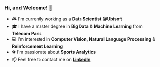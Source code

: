 ### Hi, and Welcome! 👋

- :video_game: I'm currently working as a **Data Scientist** **@Ubisoft**
- :mortar_board: I have a master degree in **Big Data** & **Machine Learning** from **Télécom Paris**
- :computer: I’m interested in **Computer Vision, Natural Language Processing** & **Reinforcement Learning**
- :soccer: I'm passionate about **Sports Analytics**
- :mailbox: Feel free to contact me on [**LinkedIn**](https://www.linkedin.com/in/cliaigre/)

<!--
**cliaigre/cliaigre** is a ✨ _special_ ✨ repository because its `README.md` (this file) appears on your GitHub profile.

Here are some ideas to get you started:

- 🔭 I’m currently working on ...
- 🌱 I’m currently learning ...
- 👯 I’m looking to collaborate on ...
- 🤔 I’m looking for help with ...
- 💬 Ask me about ...
- 📫 How to reach me: ...
- 😄 Pronouns: ...
- ⚡ Fun fact: ...
-->
